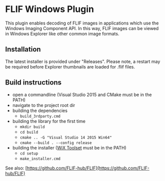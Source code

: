 # FLIF Windows Plugin
This plugin enables decoding of FLIF images in applications which use the Windows Imaging Component API. In this way, FLIF images can be viewed in Windows Explorer like other common image formats.

## Installation

The latest installer is provided under "Releases". Please note, a restart may be required before Explorer thumbnails are loaded for .flif files.

## Build instructions
* open a commandline (Visual Studio 2015 and CMake must be in the PATH)
* navigate to the project root dir
* building the dependencies
  * `build_3rdparty.cmd`
* building the library for the first time
  * `mkdir build`
  * `cd build`
  * `cmake .. -G "Visual Studio 14 2015 Win64"`
  * `cmake --build . --config release`
* building the installer ([WiX Toolset](http://wixtoolset.org/) must be in the PATH)
  * `cd setup`
  * `make_installer.cmd`

See also: [https://github.com/FLIF-hub/FLIF](https://github.com/FLIF-hub/FLIF)
